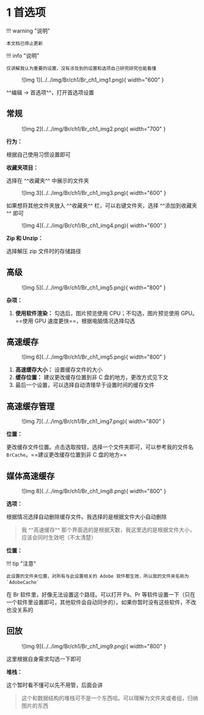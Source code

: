 # 1 首选项

!!! warning "说明"

    本文档已停止更新

!!! info "说明"

    仅讲解我认为重要的设置，没有涉及到的设置和选项自己研究研究也能看懂

<figure markdown="span">
![Img 1](../../img/Br/ch1/Br_ch1_img1.png){ width="600" }
</figure>

^^编辑 -> 首选项^^，打开首选项设置

## 常规

<figure markdown="span">
![Img 2](../../img/Br/ch1/Br_ch1_img2.png){ width="700" }
</figure>

**行为：**

根据自己使用习惯设置即可

**收藏夹项目：**

选择在 ^^收藏夹^^ 中展示的文件夹

<figure markdown="span">
![Img 3](../../img/Br/ch1/Br_ch1_img3.png){ width="600" }
</figure>

如果想将其他文件夹放入 ^^收藏夹^^ 栏，可以右键文件夹，选择 ^^添加到收藏夹^^ 即可

<figure markdown="span">
![Img 4](../../img/Br/ch1/Br_ch1_img4.png){ width="600" }
</figure>

**Zip 和 Unzip：**

选择解压 zip 文件时的存储路径

## 高级

<figure markdown="span">
![Img 5](../../img/Br/ch1/Br_ch1_img5.png){ width="800" }
</figure>

**杂项：**

1. **使用软件渲染：** 勾选后，图片预览使用 CPU；不勾选，图片预览使用 GPU。==使用 GPU 速度更快==，根据电脑情况选择勾选

## 高速缓存

<figure markdown="span">
![Img 6](../../img/Br/ch1/Br_ch1_img5.png){ width="800" }
</figure>

1. **高速缓存大小：** 设置缓存文件的大小
2. **缓存位置：** 建议更改缓存位置到非 C 盘的地方，更改方式见下文
3. 最后一个设置，可以选择自动清理早于设置时间的缓存文件

## 高速缓存管理

<figure markdown="span">
![Img 7](../../img/Br/ch1/Br_ch1_img7.png){ width="800" }
</figure>

**位置：**

更改缓存文件位置。点击选取按钮，选择一个文件夹即可，可以参考我的文件名 `BrCache`。==建议更改缓存位置到非 C 盘的地方==

## 媒体高速缓存

<figure markdown="span">
![Img 8](../../img/Br/ch1/Br_ch1_img8.png){ width="800" }
</figure>

**选项：**

根据情况选择自动删除缓存文件。我选择的是根据文件大小自动删除

> 我 ^^高速缓存^^ 那个界面选的是根据天数，我这里选的是根据文件大小，应该会同时生效吧（不太清楚）

**位置：**

!!! tip "注意"

    此设置的文件夹位置，对所有与此设置相关的 Adobe 软件都生效，所以我的文件夹名称为 `AdobeCache`

在 Br 软件里，好像无法设置这个路径。可以打开 Ps、Pr 等软件设置一下（只在一个软件里设置即可，其他软件会自动同步的）。如果你暂时没有这些软件，不改也没关系的

## 回放

<figure markdown="span">
![Img 9](../../img/Br/ch1/Br_ch1_img9.png){ width="800" }
</figure>

这里根据自身需求勾选一下即可

**堆栈：**

这个暂时看不懂可以先不用管，后面会讲

> 这个和数据结构的堆栈可不是一个东西哈。可以理解为文件夹或者组，归纳图片的东西